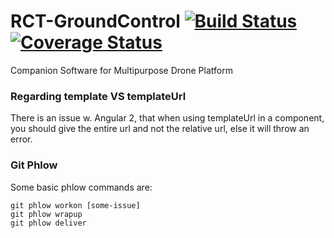 # RCT-GroundControl [![Build Status](https://travis-ci.org/RCTechnologies/RCT-GroundControl.svg?branch=master)](https://travis-ci.org/RCTechnologies/RCT-GroundControl) [![Coverage Status](https://coveralls.io/repos/github/RCTechnologies/RCT-GroundControl/badge.svg?branch=master)](https://coveralls.io/github/RCTechnologies/RCT-GroundControl?branch=master)

Companion Software for Multipurpose Drone Platform

### Regarding template VS templateUrl
There is an issue w. Angular 2, that when using templateUrl in a component, you should give the entire url and not the relative url, else it will throw an error. 

### Git Phlow
Some basic phlow commands are:
```
git phlow workon [some-issue]
git phlow wrapup
git phlow deliver
```